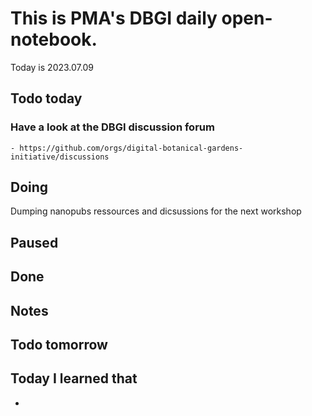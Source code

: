 

# This is PMA's DBGI daily open-notebook.

Today is 2023.07.09

## Todo today

### Have a look at the DBGI discussion forum
    - https://github.com/orgs/digital-botanical-gardens-initiative/discussions
###
###

## Doing

Dumping nanopubs ressources and dicsussions for the next workshop



## Paused

## Done

## Notes

## Todo tomorrow

###
###
###


## Today I learned that

-